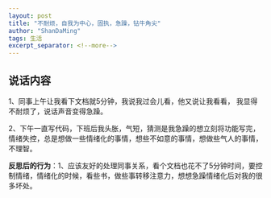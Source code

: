 ```yaml
---
layout: post
title: "不耐烦，自我为中心，固执，急躁，钻牛角尖"
author: "ShanDaMing"
tags: 生活
excerpt_separator: <!--more-->
---
```


## 说话内容
1、同事上午让我看下文档就5分钟，我说我过会儿看，他又说让我看看，<!--more--> 我显得不耐烦了，说话声音变得急躁。

2、下午一直写代码，下班后我头胀，气短，猜测是我急躁的想立刻将功能写完，情绪失控，总是想做一些情绪化的事情，想些不如意的事情，想做些气人的事情，不理智。

**反思后的行为**：1、应该友好的处理同事关系，看个文档也花不了5分钟时间，要控制情绪，情绪化的时候，看些书，做些事转移注意力，想想急躁情绪化后对我的很多坏处。
